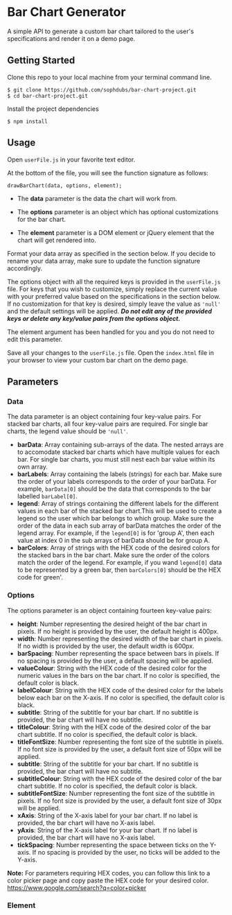 # Bar Chart Generator

 A simple API to generate a custom bar chart tailored to the user's specifications and render it on a demo page.

 ## Getting Started

 Clone this repo to your local machine from your terminal command line.
 ```
 $ git clone https://github.com/sophdubs/bar-chart-project.git
 $ cd bar-chart-project.git
 ```

Install the project dependencies 
```
$ npm install
```

## Usage

Open `userFile.js` in your favorite text editor.

At the bottom of the file, you will see the function signature as follows: 

```
drawBarChart(data, options, element);
```

- The **data** parameter is the data the chart will work from. 

- The **options** parameter is an object which has optional customizations for the bar chart. 

- The **element** parameter is a DOM element or jQuery element that the chart will get rendered into.

Format your data array as specified in the section below. If you decide to rename your data array, make sure to update the function signature accordingly.

The options object with all the required keys is provided in the `userFile.js` file. For keys that you wish to customize, simply replace the current value with your preferred value based on the specifications in the section below. If no customization for that key is desired, simply leave the value as `'null'` and the default settings will be applied. ***Do not edit any of the provided keys or  delete any key/value pairs from the options object.***

The element argument has been handled for you and you do not need to edit this parameter.

Save all your changes to the `userFile.js` file. Open the `index.html` file in your browser to view your custom bar chart on the demo page.

## Parameters

### Data 
The data parameter is an object containing four key-value pairs. For stacked bar charts, all four key-value pairs are required. For single bar charts, the legend value should be `'null'`.
- **barData**: Array containing sub-arrays of the data. The nested arrays are to accomodate stacked bar charts which have multiple values for each bar. For single bar charts, you must still nest each bar value within its own array.  
- **barLabels**: Array containing the labels (strings) for each bar. Make sure the order of your labels corresponds to the order of your barData. For example, `barData[0]` should be the data that corresponds to the bar labelled `barLabel[0]`.
- **legend**: Array of strings containing the different labels for the different values in each bar of the stacked bar chart.This will be used to create a legend so the user which bar belongs to which group. Make sure the order of the data in each sub array of barData matches the order of the legend array. For example, if the `legend[0]` is for 'group A', then each value at index 0 in the sub arrays of barData should be for group A. 
- **barColors**: Array of strings with the HEX code of the desired colors for the stacked bars in the bar chart. Make sure the order of the colors match the order of the legend. For example, if you wand `legend[0]` data to be represented by a green bar, then `barColors[0]` should be the HEX code for green'.


### Options
The options parameter is an object containing fourteen key-value pairs:
- **height**: Number representing the desired height of the bar chart in pixels. If no height is provided by the user, the default height is 400px. 
- **width**: Number representing the desired width of the bar chart in pixels. If no width is provided by the user, the default width is 600px.  
- **barSpacing**: Number representing the space between bars in pixels. If no spacing is provided by the user, a default spacing will be applied. 
- **valueColour**: String with the HEX code of the desired color for the numeric values in the bars on the bar chart. If no color is specified, the default color is black. 
- **labelColour**: String with the HEX code of the desired color for the labels below each bar on the X-axis. If no color is specified, the default color is black. 
- **subtitle**: String of the subtitle for your bar chart. If no subtitle is provided, the bar chart will have no subtitle.
- **titleColour**: String with the HEX code of the desired color of the bar chart subtitle. If no color is specified, the default color is black.
- **titleFontSize**: Number representing the font size of the subtitle in pixels. If no font size is provided by the user, a default font size of 50px will be applied.
- **subtitle**: String of the subtitle for your bar chart. If no subtitle is provided, the bar chart will have no subtitle.
- **subtitleColour**: String with the HEX code of the desired color of the bar chart subtitle. If no color is specified, the default color is black.
- **subtitleFontSize**: Number representing the font size of the subtitle in pixels. If no font size is provided by the user, a default font size of 30px will be applied. 
- **xAxis**: String of the X-axis label for your bar chart. If no label is provided, the bar chart will have no X-axis label.
- **yAxis**: String of the X-axis label for your bar chart. If no label is provided, the bar chart will have no X-axis label.
- **tickSpacing**: Number representing the space between ticks on the Y-axis. If no spacing is provided by the user, no ticks will be added to the Y-axis. 

**Note:**
For parameters requiring HEX codes, you can follow this link to a color picker page and copy paste the HEX code for your desired color. 
https://www.google.com/search?q=color+picker 

### Element 





